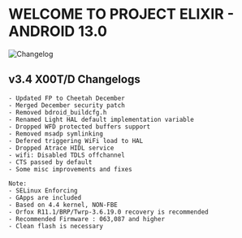 # WELCOME TO PROJECT ELIXIR - ANDROID 13.0

![Changelog](https://i.imgur.com/5Y0eqsV.png)

## v3.4 X00T/D Changelogs
```
- Updated FP to Cheetah December
- Merged December security patch
- Removed bdroid_buildcfg.h
- Renamed Light HAL default implementation variable
- Dropped WFD protected buffers support
- Removed msadp symlinking
- Defered triggering WiFi load to HAL
- Dropped Atrace HIDL service
- wifi: Disabled TDLS offchannel
- CTS passed by default
- Some misc improvements and fixes

Note: 
- SELinux Enforcing
- GApps are included
- Based on 4.4 kernel, NON-FBE
- Orfox R11.1/BRP/Twrp-3.6.19.0 recovery is recommended
- Recommended Firmware : 063,087 and higher
- Clean flash is necessary
```
